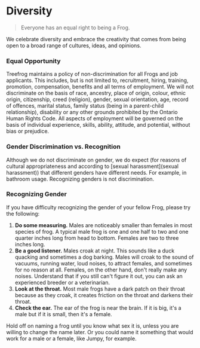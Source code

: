 # Diversity

> Everyone has an equal right to being a Frog.

We celebrate diversity and embrace the creativity that comes from being open to a broad range of cultures, ideas, and opinions.

### Equal Opportunity

Treefrog maintains a policy of non-discrimination for all Frogs and job applicants. This includes, but is not limited to, recruitment, hiring, training, promotion, compensation, benefits and all terms of employment. We will not discriminate on the basis of race, ancestry, place of origin, colour, ethnic origin, citizenship, creed (religion), gender, sexual orientation, age, record of offences, marital status, family status (being in a parent-child relationship), disability or any other grounds prohibited by the Ontario Human Rights Code. All aspects of employment will be governed on the basis of individual experience, skills, ability, attitude, and potential, without bias or prejudice.

### Gender Discrimination vs. Recognition

Although we do not discriminate on gender, we do expect (for reasons of cultural appropriateness and according to [sexual harassment](sexual harassment)) that different genders have different needs. For example, in bathroom usage. Recognizing genders is not discrimination.

### Recognizing Gender

If you have difficulty recognizing the gender of your fellow Frog, please try the following:

1. **Do some measuring.** Males are noticeably smaller than females in most species of frog. A typical male frog is one and one half to two and one quarter inches long from head to bottom. Females are two to three inches long.
2. **Be a good listener.** Males croak at night. This sounds like a duck quacking and sometimes a dog barking. Males will croak to the sound of vacuums, running water, loud noises, to attract females, and sometimes for no reason at all. Females, on the other hand, don't really make any noises. Understand that if you still can't figure it out, you can ask an experienced breeder or a veterinarian.
3. **Look at the throat.** Most male frogs have a dark patch on their throat because as they croak, it creates friction on the throat and darkens their throat.
4. **Check the ear.** The ear of the frog is near the brain. If it is big, it's a male but if it is small, then it's a female.

Hold off on naming a frog until you know what sex it is, unless you are willing to change the name later. Or you could name it something that would work for a male or a female, like Jumpy, for example.

